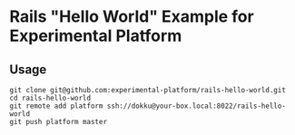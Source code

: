 # Rails "Hello World" Example for Experimental Platform

## Usage

    git clone git@github.com:experimental-platform/rails-hello-world.git
    cd rails-hello-world
    git remote add platform ssh://dokku@your-box.local:8022/rails-hello-world
    git push platform master